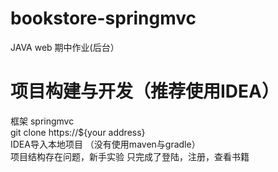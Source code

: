 # bookstore-springmvc

JAVA web 期中作业(后台）
# 项目构建与开发（推荐使用IDEA）
框架 springmvc        
git clone https://${your address}    
IDEA导入本地项目 （没有使用maven与gradle）     
项目结构存在问题，新手实验
只完成了登陆，注册，查看书籍      
